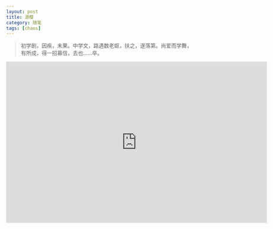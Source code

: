```yaml
---
layout: post
title: 源樱
category: 随笔
tags: [chaos]
---
```

> 初学剧，因疾，未果。中学文，路遇数老妪，扶之，遂落第。尚爱而学舞，有所成，得一招募信，去也……卒。
  

<iframe style="width:704px;height:436px;" src="http://cdn.aixifan.com/player/ACFlashPlayer.out.swf?vid=undefined&ref=http://www.acfun.cn/bangumi/ab5022161" id="ACFlashPlayer-re" frameborder="0"></iframe>